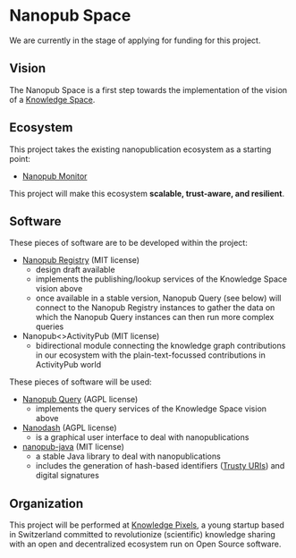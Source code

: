 # Nanopub Space

We are currently in the stage of applying for funding for this project.


## Vision

The Nanopub Space is a first step towards the implementation of the vision of a [Knowledge Space](https://w3id.org/knowledge-space/).


## Ecosystem

This project takes the existing nanopublication ecosystem as a starting point:

- [Nanopub Monitor](https://monitor.knowledgepixels.com/)

This project will make this ecosystem **scalable, trust-aware, and resilient**.


## Software

These pieces of software are to be developed within the project:

- [Nanopub Registry](https://github.com/knowledgepixels/nanopub-registry) (MIT license)
  - design draft available
  - implements the publishing/lookup services of the Knowledge Space vision above
  - once available in a stable version, Nanopub Query (see below) will connect to the Nanopub Registry instances to gather the data on which the Nanopub Query instances can then run more complex queries
- Nanopub<>ActivityPub (MIT license)
  - bidirectional module connecting the knowledge graph contributions in our ecosystem with the plain-text-focussed contributions in ActivityPub world

These pieces of software will be used:

- [Nanopub Query](https://github.com/knowledgepixels/nanopub-query) (AGPL license)
  - implements the query services of the Knowledge Space vision above
- [Nanodash](https://github.com/knowledgepixels/nanodash) (AGPL license)
  - is a graphical user interface to deal with nanopublications
- [nanopub-java](https://github.com/Nanopublication/nanopub-java) (MIT license)
  - a stable Java library to deal with nanopublications
  - includes the generation of hash-based identifiers ([Trusty URIs](https://trustyuri.net/)) and digital signatures


## Organization

This project will be performed at [Knowledge Pixels](https://knowledgepixels.com/), a young startup based in Switzerland committed to revolutionize (scientific) knowledge sharing with an open and decentralized ecosystem run on Open Source software.

